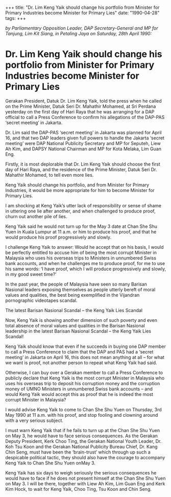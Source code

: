 +++ 
title: "Dr. Lim Keng Yaik should change his portfolio from Minister for Primary Industries become Minister for Primary Lies"
date: "1990-04-28"
tags:
+++

_by Parliamentary Opposition Leader, DAP Secretary-General and MP for Tanjung, Lim Kit Siang, in Petaling Jaya on Saturday, 28th April 1990:_

# Dr. Lim Keng Yaik should change his portfolio from Minister for Primary Industries become Minister for Primary Lies

Gerakan President, Datuk Dr. Lim Keng Yaik, told the press when he called on the Prime Minister, Datuk Seri Dr. Mahathir Mohamed, at Sri Perdana yesterday on the first day of Hari Raya that he was arranging for a DAP official to call a Press Conference to confirm his allegations of the DAP-PAS ‘secret meeting’ in Jakarta.</u>

Dr. Lim said the DAP-PAS ‘secret meeting’ in Jakarta was planned for April 16, and that two DAP leaders given full powers to handle the Jakarta ‘secret meeting’ were DAP National Publicity Secretary and MP for Seputeh, Liew Ah Kim, and DAPSY National Chairman and MP for Kota Melaka, Lim Guan Eng.

Firstly, it is most deplorable that Dr. Lim Keng Yaik should choose the first day of Hari Raya, and the residence of the Prime Minister, Datuk Seri Dr. Mahathir Mohamed, to tell even more lies.

Keng Yaik should change his portfolio, and from Minister for Primary Industries, it would be more appropriate for him to become Minister for Primary Lies.

I am shocking at Keng Yaik’s utter lack of responsibility or sense of shame in uttering one lie after another, and when challenged to produce proof, churn out another pile of lies.

Keng Yaik said he would not turn up for the May 3 date at Chan She Shu Yuen in Kuala Lumpur at 11 a.m. or him to produce his proof, and that he would produce his proof progressively and slowly.

I challenge Keng Yaik to answer: Would he accept that on his basis, I would be perfectly entitled to accuse him of being the most corrupt Minister in Malaysia who uses his overseas trips to Ministers in unnumbered Swiss bank accounts, and when he challenges me to produce proof, for me to use his same words: ‘I have proof, which I will produce progressively and slowly, in my good sweet time?’

In the past year, the people of Malaysia have seen so many Barisan Nasional leaders exposing themselves as people utterly bereft of moral values and qualities, the best being exemplified in the Vijandran pornographic videotapes scandal.

The latest Barisan Nasional Scandal – the Keng Yaik Lies Scandal

Now, Keng Yaik is showing another dimension of such poverty and even total absence of moral values and qualities in the Barisan Nasional leadership in the latest Barisan Nasional Scandal – the Keng Yaik Lies Scandal!

Keng Yaik should know that even if he succeeds in buying one DAP member to call a Press Conference to claim that the DAP and PAS had a ‘secret meeting’ in Jakarta on April 16, this does not mean anything at all – for what we want is proof, not another person to repeat what Keng Yaik had said.

Otherwise, I can buy over a Gerakan member to call a Press Conference to publicly declare that Keng Yaik is the most corrupt Minister in Malaysia who uses his overseas trip to deposit his corruption money and the corruption money of UMNO Ministers in unnumbered Swiss bank accounts – and would Keng Yaik would accept this as proof that he is indeed the most corrupt Minister in Malaysia?

I would advise Keng Yaik to come to Chan She Shu Yuen on Thursday, 3rd May 1990 at 11 a.m. with his proof, and stop fooling and clowning around with a very serious subject.

I must warn Keng Yaik that if he fails to turn up at the Chan She Shu Yuen on May 3, he would have to face serious consequences. As the Gerakan Deputy President, Kerk Choo Ting, the Gerakan National Youth Leader, Dr. Koh Tsu Koon and the Gerakan National Publicity Bureau Chief, Dr. Kang Chin Seng, must have been the ‘brain-trust’ which through up such a despicable political tactic, they should also have the courage to accompany Keng Yaik to Chan She Shu Yuen onMay 3.

Keng Yaik has six days to weigh seriously the serious consequences he would have to face if he does not present himself at the Chan She Shu Yuen on May 3. I will be there, together with Liew Ah Kim, Lim Guan Eng and Kerk Kim Hock, to wait for Keng Yaik, Choo Ting, Tsu Koon and Chin Seng.
 
